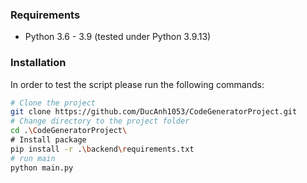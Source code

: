 ### Requirements

* Python 3.6 - 3.9 (tested under Python 3.9.13)

### Installation

In order to test the script please run the following commands:

```sh
# Clone the project
git clone https://github.com/DucAnh1053/CodeGeneratorProject.git
# Change directory to the project folder
cd .\CodeGeneratorProject\
# Install package
pip install -r .\backend\requirements.txt
# run main
python main.py
```
